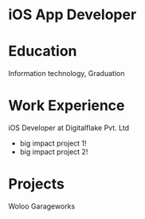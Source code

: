 # iOS App Developer

# Education
Information technology, Graduation

# Work Experience
iOS Developer at Digitalflake Pvt. Ltd
- big impact project 1!
- big impact project 2!
  
# Projects

Woloo
Garageworks
